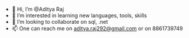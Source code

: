 - 👋 Hi, I’m @Aditya Raj
- 👀 I’m interested in learning new languages, tools, skills
- 💞️ I’m looking to collaborate on sql, .net
- 📫 One can reach me on aditya.raj292@gmail.com or on 8861739749

<!---
Aditya-Raj23/Aditya-Raj23 is a ✨ special ✨ repository because its `README.md` (this file) appears on your GitHub profile.
You can click the Preview link to take a look at your changes.
--->
